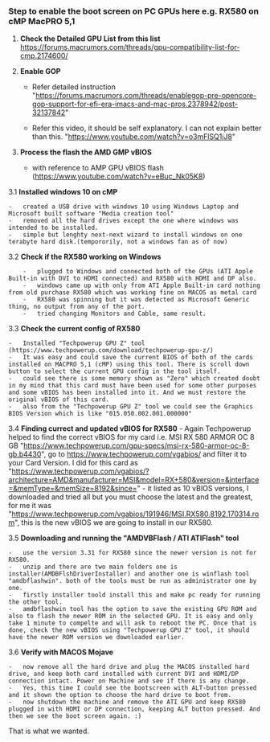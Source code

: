 ### Step to enable the boot screen on PC GPUs here e.g. RX580 on cMP MacPRO 5,1

1. **Check the Detailed GPU List from this list**
https://forums.macrumors.com/threads/gpu-compatibility-list-for-cmp.2174600/

2. **Enable GOP**

   -    Refer detailed instruction "https://forums.macrumors.com/threads/enablegop-pre-opencore-gop-support-for-efi-era-imacs-and-mac-pros.2378942/post-32137842" 

    -   Refer this video, it should be self explanatory. I can not explain better than this. 
    "https://www.youtube.com/watch?v=o3mFlSQ1jJ8"


3.  **Process the flash the AMD GMP vBIOS**
    
    -   with reference to
    AMP GPU vBIOS flash (https://www.youtube.com/watch?v=eBuc_Nk05K8)

3.1 **Installed windows 10 on cMP**

    -   created a USB drive with windows 10 using Windows Laptop and Microsoft built software "Media creation tool"
    -   removed all the hard drives except the one where windows was intended to be installed.
    -   simple but lenghty next-next wizard to install windows on one terabyte hard disk.(tempororily, not a windows fan as of now)

3.2 **Check if the RX580 working on Windows**

        -   plugged to Windows and connected both of the GPUs (ATI Apple Built-in with DVI to HDMI connected) and RX580 with HDMI and DP also.
        -   windows came up with only from ATI Apple Built-in card nothing from old purchase RX580 which was working fine on MACOS as metal card
        -   RX580 was spinning but it was detected as Microsoft Generic thing, no output from any of the port.
        -   tried changing Monitors and Cable, same result.
        

3.3 **Check the current config of RX580**

    -   Installed "Techpowerup GPU Z" tool (https://www.techpowerup.com/download/techpowerup-gpu-z/)
    -   It was easy and could save the current BIOS of both of the cards installed on MACPRO 5,1 (cMP) using this tool. There is scroll down button to select the current GPU config in the tool itself.
    -   could see there is some memory shown as "Zero" which created doubt in my mind that this card must have been used for some other purposes and some vBIOS has been installed into it. And we must restore the original vBIOS of this card.
    -   also from the "Techpowerup GPU Z" tool we could see the Graphics BIOS Version which is like "015.050.002.001.000000"

3.4 **Finding currect and updated vBIOS for RX580**
    -   Again Techpowerup helped to find the correct vBIOS for my card i.e. MSI RX 580 ARMOR OC 8 GB "https://www.techpowerup.com/gpu-specs/msi-rx-580-armor-oc-8-gb.b4430", go to https://www.techpowerup.com/vgabios/ and filter it to your Card Version. I did for this card as "https://www.techpowerup.com/vgabios/?architecture=AMD&manufacturer=MSI&model=RX+580&version=&interface=&memType=&memSize=8192&since="
        -   it listed as 10 vBIOS versions, I downloaded and tried all but you must choose the latest and the greatest, for me it was "https://www.techpowerup.com/vgabios/191946/MSI.RX580.8192.170314.rom", this is the new vBIOS we are going to install in our RX580.

3.5 **Downloading and running the "AMDVBFlash / ATI ATIFlash" tool**

    -   use the version 3.31 for RX580 since the newer version is not for RX580.
    -   unzip and there are two main folders one is installer(AMDBFlshDriverInstaller) and another one is winflash tool "amdbflashwin". both of the tools must be run as administrator one by one.
    -   firstly installer toold install this and make pc ready for running the other tool.
    -   amdbflashwin tool has the option to save the existing GPU ROM and also to flash the newer ROM in the selected GPU. It is easy and only take 1 minute to compelte and will ask to reboot the PC. Once that is done, check the new vBIOS using "Techpowerup GPU Z" tool, it should have the newer ROM version we downloaded earlier.

3.6 **Verify with MACOS Mojave**

    -   now remove all the hard drive and plug the MACOS installed hard drive, and keep both card installed with current DVI and HDMI/DP connection intact. Power on Machine and see if there is any change.
    -   Yes, this time I could see the bootscreen with ALT-button pressed and it shown the option to choose the hard drive to boot from.
    -   now shutdown the machine and remove the ATI GPU and keep RX580 plugged in with HDMI or DP connection, keeping ALT button pressed. And then we see the boot screen again. :)

That is what we wanted.

